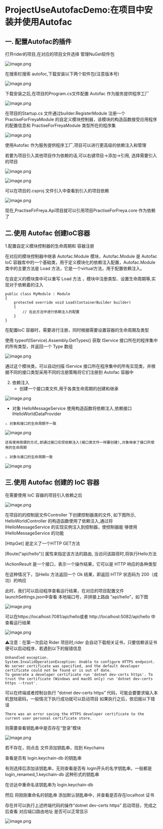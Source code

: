 # ProjectUseAutofacDemo:在项目中安装并使用Autofac

## 一. 配置Autofac的插件

打开rider的项目,在对应的项目文件选择  管理NuGet软件包

![image.png](https://upload-images.jianshu.io/upload_images/29476859-d5eabfe738c28ada.png?imageMogr2/auto-orient/strip%7CimageView2/2/w/1240)

在搜索栏搜索 autofoc,下载安装以下两个软件包(注意版本号)

![image.png](https://upload-images.jianshu.io/upload_images/29476859-a047a276d2460c1f.png?imageMogr2/auto-orient/strip%7CimageView2/2/w/1240)

下载安装之后,在项目的Program.cs文件配置 Autofac 作为服务提供程序工厂

![image.png](https://upload-images.jianshu.io/upload_images/29476859-8bda4dd737b91cc4.png?imageMogr2/auto-orient/strip%7CimageView2/2/w/1240)

在项目的Startup.cs 文件通过builder.RegisterModule  注册一个PractiseForFreyaModule 的自定义模块控制器，该模块的构造函数接受应用程序的配置信息和 PractiseForFreyaModule 类型所在的程序集

![image.png](https://upload-images.jianshu.io/upload_images/29476859-d845e4fc16b21fd5.png?imageMogr2/auto-orient/strip%7CimageView2/2/w/1240)

使用Autofac 作为服务提供程序工厂,项目可以进行更高级的依赖注入和管理

若要为项目引入其他项目作为依赖的话,可以右键项目->添加->引用, 选择需要引入的项目

![image.png](https://upload-images.jianshu.io/upload_images/29476859-bd22e713e4c3ebb0.png?imageMogr2/auto-orient/strip%7CimageView2/2/w/1240)

![image.png](https://upload-images.jianshu.io/upload_images/29476859-ee46ed3309968042.png?imageMogr2/auto-orient/strip%7CimageView2/2/w/1240)

可以在项目的.csproj 文件引入中查看到引入的项目依赖

![image.png](https://upload-images.jianshu.io/upload_images/29476859-5a6270cc542b5076.png?imageMogr2/auto-orient/strip%7CimageView2/2/w/1240)

现在,PractiseFirFreya.Api项目就可以引用项目PractiseForFreya.core 作为依赖了

## 二.使用 Autofac 创建IoC容器

1.配置自定义模块控制器的生命周期和 容器注册

在对应的模块控制器中继承 Autofac.Module 模块，Autofac.Module 是 Autofac IoC 容器库中的一个基础类，用于定义模块化的依赖注入配置，Autofac.Module 类中的主要方法是 Load 方法，它是一个virtual方法，用于配置依赖注入。

在自定义的模块类中可以重写 Load 方法 ，模块中注册类型、设置生命周期等,实现对于依赖着的注入

```
public class MyModule : Module
{
    protected override void Load(ContainerBuilder builder)
    {
        // 在此方法中进行依赖注入的配置
    }
}
```

在配置IoC 容器时，需要进行注册，同时根据需要设置容器的生命周期及类型

使用 typeof(IService).Assembly.GetTypes() 获取 IService 接口所在的程序集中的所有类型，并返回一个 Type 数组

![image.png](https://upload-images.jianshu.io/upload_images/29476859-ea20ea52bb91fd27.png?imageMogr2/auto-orient/strip%7CimageView2/2/w/1240)

通过这个模块类，可以自动扫描 IService 接口所在程序集中的所有实现类，并根据不同的接口类型采用不同的注册策略将它们注册到 Autofac 容器中

2. 依赖注入
    + 创建一个接口类文件,用于各类生命周期的创建和继承

![image.png](https://upload-images.jianshu.io/upload_images/29476859-ce16693ced4253b3.png?imageMogr2/auto-orient/strip%7CimageView2/2/w/1240)

   + 对象 HelloMessageService 使用构造函数将依赖注入,依赖接口 IHelloWorldDataProvider

    ⚠️ 对象和接口的生命周期不一致

![image.png](https://upload-images.jianshu.io/upload_images/29476859-44f663ec8e2b8b54.png?imageMogr2/auto-orient/strip%7CimageView2/2/w/1240)

    还有使用简便的方式,即通过接口实现依赖注入(接口类文件一样要创建),对象继承了接口所使用的生命周期
    
    ⚠️ 对象与接口的生命周期一致

![image.png](https://upload-images.jianshu.io/upload_images/29476859-759b0751d53bc47a.png?imageMogr2/auto-orient/strip%7CimageView2/2/w/1240)

## 三.使用 Autofac 创建的 IoC 容器

在需要使用 IoC 容器的项目引入依赖之后

![image.png](https://upload-images.jianshu.io/upload_images/29476859-97b0223d6cbbf86e.png?imageMogr2/auto-orient/strip%7CimageView2/2/w/1240)

在项目的的控制层文件Controller 下创建控制器类的文件, 如下图所示, HelloWorldController 的构造函数使用了依赖注入,通过将 IHelloMessageService 的实现实例注入到控制器，使控制器能
够使用 IHelloMessageService 的功能

[HttpGet] 是定义了一个HTTP GET方法

[Route("api/hello")] 属性来指定该方法的路由, 当访问该路径时,将执行Hello方法

IActionResult 是一个接口，表示一个操作结果，它可以是 HTTP 响应的各种类型

在这种情况下，当Hello 方法返回一个 Ok 结果，即返回 HTTP 状态码为 200（成功）的响应

此时，我们可以启动程序查看运行结果，在对应的项目配置文件launchSettings.json中查看 本地端口号，并拼接上路由 “api/hello”，如下图

![image.png](https://upload-images.jianshu.io/upload_images/29476859-064fbea4bb6d18e0.png?imageMogr2/auto-orient/strip%7CimageView2/2/w/1240)

可以在https://localhost:7081/api/hello或者 http://localhost:5082/api/hello 中查看运行结果

![image.png](https://upload-images.jianshu.io/upload_images/29476859-e544d8b5cd0f0e8f.png?imageMogr2/auto-orient/strip%7CimageView2/2/w/1240)

⚠️注意：在第一次启动 Rider 项目时,rider 会自动下载相关证书，只要信赖该证书便可以启动程序，若遇到以下的报错信息

```
Unhandled exception.
System.InvalidOperationException: Unable to configure HTTPS endpoint. No server certificate was specified, and the default developer certificate could not be found or is out of date.
To generate a developer certificate run 'dotnet dev-certs https'. To trust the certificate (Windows and macOS only) run 'dotnet dev-certs https --trust'.
```

可以在终端或者控制台执行 “dotnet dev-certs https” 代码，可能会要要求输入本机登陆密码，一般情况下执行成功就可以启动项目
如果执行之后，依旧报以下错误

```
There was an error saving the HTTPS developer certificate to the current user personal certificate store.
```

则需要查看钥匙串中是否存在“登录”模块

![image.png](https://upload-images.jianshu.io/upload_images/29476859-15fd84036dbacc73.png?imageMogr2/auto-orient/strip%7CimageView2/2/w/1240)

若不存在，则点击 文件添加钥匙串，找到 Keychains 

查看是否有 login.keychain-db 的钥匙串

有则选择后添加该钥匙串，无则查看是否有 login开头的名字钥匙串，一般都是login_renamed_1.keychain-db 这种形式的钥匙串

在访达中重命名该钥匙串为 login.keychain-db 

然后 将刚刚重命名的钥匙串 添加默认钥匙串中，并查看是否存在localhost 证书

存在并可以执行上述终端代码的操作“dotnet dev-certs https” 启动项目，完成之后查看 对应端口路由地址 是否可以正常显示

![image.png](https://upload-images.jianshu.io/upload_images/29476859-e468f1d2f42ee68d.png?imageMogr2/auto-orient/strip%7CimageView2/2/w/1240)


























